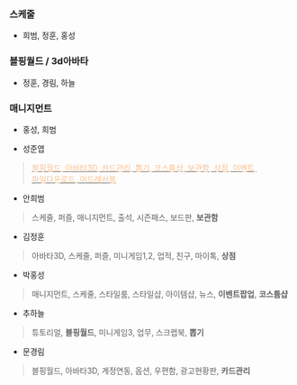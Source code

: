 

### 스케줄 
 - 희범, 정훈, 홍성

### 블핑월드 / 3d아바타 
 - 정훈, 경림, 하늘

### 매니지먼트 
 - 홍성, 희범



- 성준엽
> <u><font color="#fac08f">블핑월드, 아바타3D, 카드관리, 뽑기, 코스튬샵, 보관함, 상점, 이벤트, <br>파일다운로드, 어드레서블</font></u>

- 안희범
> 스케줄, 퍼즐, 매니지먼트, 출석, 시즌패스, 보드판, **보관함**

- 김정훈
> 아바타3D, 스케줄, 퍼즐, 미니게임1,2, 업적, 친구, 마이톡, **상점** 

- 박홍성
> 매니지먼트, 스케줄, 스타일룸, 스타일샵, 아이템샵, 뉴스, **이벤트팝업**, **코스튬샵**

- 추하늘
> 튜토리얼, **블핑월드**, 미니게임3, 업무, 스크랩북, **뽑기**

- 문경림
> 블핑월드, 아바타3D, 계정연동, 옵션, 우편함, 광고현황판, **카드관리**


